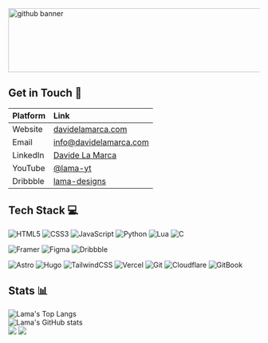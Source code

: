 <img width="1000" height="128" alt="github banner" src="https://github.com/user-attachments/assets/02f2abb1-b493-4144-afd2-ba75b356d5be" />

## Get in Touch 💬

| Platform | Link |
| :--- | :--- |
| Website | [davidelamarca.com](https://davidelamarca.com/) |
| Email | [info@davidelamarca.com](mailto:info@davidelamarca.com) |
| LinkedIn | [Davide La Marca](https://www.linkedin.com/in/davide-la-marca-178241254/) 
| YouTube | [@lama-yt](https://youtube.com/@lama-yt) |
| Dribbble | [lama-designs](https://dribbble.com/lama-designs)

## Tech Stack 💻
![HTML5](https://img.shields.io/badge/html5-%23E34F26.svg?style=for-the-badge&logo=html5&logoColor=white)
![CSS3](https://img.shields.io/badge/css3-%231572B6.svg?style=for-the-badge&logo=css3&logoColor=white)
![JavaScript](https://img.shields.io/badge/javascript-%23323330.svg?style=for-the-badge&logo=javascript&logoColor=%23F7DF1E)
![Python](https://img.shields.io/badge/python-3670A0?style=for-the-badge&logo=python&logoColor=ffdd54)
![Lua](https://img.shields.io/badge/lua-%232C2D72.svg?style=for-the-badge&logo=lua&logoColor=white)
![C](https://img.shields.io/badge/c-%2300599C.svg?style=for-the-badge&logo=c&logoColor=white)
  
![Framer](https://img.shields.io/badge/Framer-black?style=for-the-badge&logo=framer&logoColor=blue)
![Figma](https://img.shields.io/badge/Figma-F24E1E?style=for-the-badge&logo=figma&logoColor=white)
![Dribbble](https://img.shields.io/badge/Dribbble-EA4C89?style=for-the-badge&logo=dribbble&logoColor=white)

![Astro](https://img.shields.io/badge/astro-%232C2052.svg?style=for-the-badge&logo=astro&logoColor=white)
![Hugo](https://img.shields.io/badge/Hugo-black.svg?style=for-the-badge&logo=Hugo)
![TailwindCSS](https://img.shields.io/badge/tailwindcss-%2338B2AC.svg?style=for-the-badge&logo=tailwind-css&logoColor=white)
![Vercel](https://img.shields.io/badge/vercel-%23000000.svg?style=for-the-badge&logo=vercel&logoColor=white)
![Git](https://img.shields.io/badge/git-%23F05033.svg?style=for-the-badge&logo=git&logoColor=white)
![Cloudflare](https://img.shields.io/badge/Cloudflare-F38020?style=for-the-badge&logo=Cloudflare&logoColor=white)
![GitBook](https://img.shields.io/badge/GitBook-%23000000.svg?style=for-the-badge&logo=gitbook&logoColor=white)

## Stats 📊
![Lama's Top Langs](https://github-readme-stats.vercel.app/api/top-langs/?username=lama-development&show_icons=true&custom_title=Top+Languages&layout=compact&border_radius=0&border_color=3c454d&text_color=fff&theme=dark&card_width=467)  
![Lama's GitHub stats](https://github-readme-stats.vercel.app/api?username=lama-development&show_icons=true&rank_icon=github&custom_title=GitHub+Stats&icon_color=075e9f&border_radius=0&border_color=3c454d&text_color=fff&theme=dark)  
![](https://komarev.com/ghpvc/?username=lama-development&color=075e9f&style=for-the-badge)
![](https://hit.yhype.me/github/profile?user_id=79053058)
